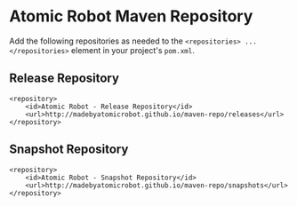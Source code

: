 # Atomic Robot Maven Repository
Add the following repositories as needed to the `<repositories> ... </repositories>` element in your project's `pom.xml`.

## Release Repository
    <repository>
        <id>Atomic Robot - Release Repository</id>
        <url>http://madebyatomicrobot.github.io/maven-repo/releases</url>
    </repository>
    
## Snapshot Repository
    <repository>
        <id>Atomic Robot - Snapshot Repository</id>
        <url>http://madebyatomicrobot.github.io/maven-repo/snapshots</url>
    </repository>
